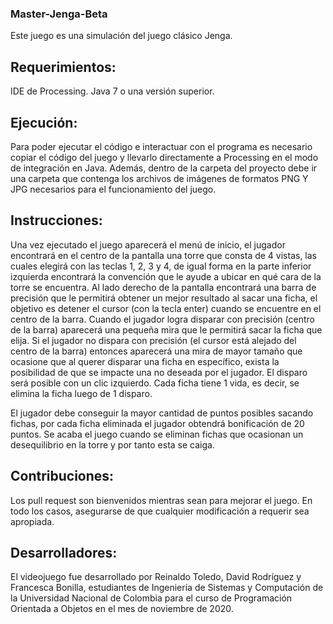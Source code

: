 ### Master-Jenga-Beta

Este juego es una simulación del juego clásico Jenga.

## Requerimientos:

IDE de Processing. Java 7 o una versión superior.

## Ejecución:

Para poder ejecutar el código e interactuar con el programa es necesario copiar el código del juego y llevarlo directamente a Processing en el modo de integración en Java. Además, dentro de la carpeta del proyecto debe ir una carpeta que contenga los archivos de imágenes de formatos PNG Y JPG necesarios para el funcionamiento del juego.

## Instrucciones:

Una vez ejecutado el juego aparecerá el menú de inicio, el jugador encontrará en el centro de la pantalla una torre que consta de 4 vistas, las cuales elegirá con las  teclas 1, 2, 3 y 4, de igual forma en la parte inferior izquierda encontrará la convención que le ayude a ubicar en qué cara de la torre se encuentra. Al lado derecho de la pantalla encontrará una barra de precisión que le permitirá obtener un mejor resultado al sacar una ficha, el objetivo es detener el cursor (con la tecla enter) cuando se encuentre en el centro de la barra. Cuando el jugador logra disparar con precisión (centro de la barra) aparecerá una pequeña mira que le permitirá sacar la ficha que elija. Si el jugador no dispara con precisión (el cursor está alejado del centro de la barra) entonces aparecerá una mira de mayor tamaño que ocasione que al querer disparar una ficha en específico, exista la posibilidad de que se impacte una no deseada por el jugador. El disparo será posible con un clic izquierdo. Cada ficha tiene 1 vida, es decir, se elimina la ficha luego de 1 disparo.

El jugador debe conseguir la mayor cantidad de puntos posibles sacando fichas, por cada ficha eliminada el jugador obtendrá bonificación de 20 puntos. Se acaba el juego cuando se eliminan fichas que ocasionan un desequilibrio en la torre y por tanto esta se caiga.

## Contribuciones:

Los pull request son bienvenidos mientras sean para mejorar el juego. En todo los casos, asegurarse de que cualquier modificación a requerir sea apropiada.


## Desarrolladores:

El videojuego fue desarrollado por Reinaldo Toledo, David Rodríguez y Francesca Bonilla, estudiantes de Ingeniería de Sistemas y Computación de la Universidad Nacional de Colombia para el curso de Programación Orientada a Objetos en el mes de noviembre de 2020.

